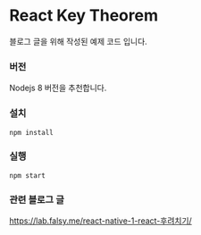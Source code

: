 # React Key Theorem
블로그 글을 위해 작성된 예제 코드 입니다.

### 버전
Nodejs 8 버전을 추천합니다.

### 설치
```
npm install
```

### 실행
```
npm start
```

### 관련 블로그 글
https://lab.falsy.me/react-native-1-react-후려치기/